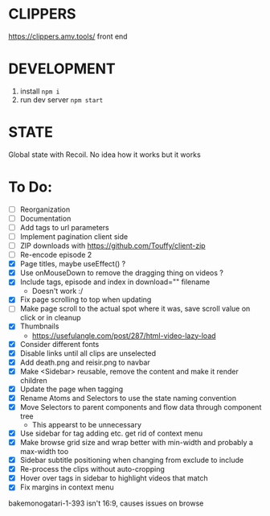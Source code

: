 # CLIPPERS

https://clippers.amv.tools/ front end

# DEVELOPMENT

1. install `npm i`
2. run dev server `npm start`

# STATE

Global state with Recoil. No idea how it works but it works

# To Do:

- [ ] Reorganization
- [ ] Documentation
- [ ] Add tags to url parameters
- [ ] Implement pagination client side
- [ ] ZIP downloads with https://github.com/Touffy/client-zip
- [ ] Re-encode episode 2
- [x] Page titles, maybe useEffect() ?
- [x] Use onMouseDown to remove the dragging thing on videos ?
- [x] Include tags, episode and index in download="" filename
  - Doesn't work :/
- [x] Fix page scrolling to top when updating
- [ ] Make page scroll to the actual spot where it was, save scroll value on click or in cleanup
- [x] Thumbnails
  - https://usefulangle.com/post/287/html-video-lazy-load
- [x] Consider different fonts
- [x] Disable links until all clips are unselected
- [x] Add death.png and reisir.png to navbar
- [x] Make \<Sidebar\> reusable, remove the content and make it render children
- [x] Update the page when tagging
- [x] Rename Atoms and Selectors to use the state naming convention
- [x] Move Selectors to parent components and flow data through component tree
  - This appearst to be unnecessary
- [x] Use sidebar for tag adding etc. get rid of context menu
- [x] Make browse grid size and wrap better with min-width and probably a max-width too
- [x] Sidebar subtitle positioning when changing from exclude to include
- [x] Re-process the clips without auto-cropping
- [x] Hover over tags in sidebar to highlight videos that match
- [x] Fix margins in context menu

bakemonogatari-1-393 isn't 16:9, causes issues on browse
